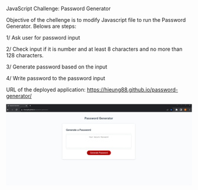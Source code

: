 JavaScript Challenge: Password Generator

Objective of the chellenge is to modify Javascript file to run the Password Generator. Belows are steps:

1/ Ask user for password input

2/ Check input if it is number and at least 8 characters and no more than 128 characters.

3/ Generate password based on the input

4/ Write password to the password input


URL of the deployed application: https://hieung88.github.io/password-generator/

![PasswordGenerator Screenshot](/PasswordGeneratorscreenshot.png?raw=true)